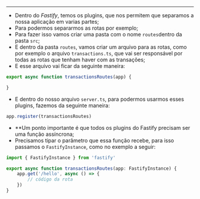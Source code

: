 ___
- Dentro do *Fastify*, temos os plugins, que nos permitem que separamos a nossa aplicação em varias partes;
- Para podermos separarmos as rotas por exemplo;
- Para fazer isso vamos criar uma pasta com o nome `routes`dentro da pasta `src`;
- E dentro da pasta `routes`, vamos criar um arquivo para as rotas, como por exemplo o arquivo `transactions.ts`, que vai ser responsável por todas as rotas que tenham haver com as transações;
- E esse arquivo vai ficar da seguinte maneira:
```ts
export async function transactionsRoutes(app) {

}
```
- E dentro do nosso arquivo `server.ts`, para podermos usarmos esses plugins, fazemos da seguinte maneira:
```ts
app.register(transactionsRoutes)
```
- **Um ponto importante é que todos os plugins do Fastify precisam ser uma função assíncrona;
- Precisamos tipar o parâmetro que essa função recebe, para isso passamos o `FastifyInstance`, como no exemplo a seguir:
```ts
import { FastifyInstance } from 'fastify'

export async function transactionsRoutes(app: FastifyInstance) {
	app.get('/hello', async () => {
		// código da rota
	})
}
```